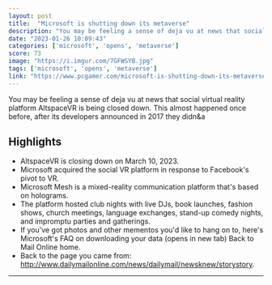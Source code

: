 ```yaml
---
layout: post
title:  "Microsoft is shutting down its metaverse"
description: "You may be feeling a sense of deja vu at news that social virtual reality platform AltspaceVR is being closed down. This almost happened once before, after its developers announced in 2017 they didn&a"
date: "2023-01-26 10:09:43"
categories: ['microsoft', 'opens', 'metaverse']
score: 73
image: "https://i.imgur.com/7GFWSYB.jpg"
tags: ['microsoft', 'opens', 'metaverse']
link: "https://www.pcgamer.com/microsoft-is-shutting-down-its-metaverse/"
---
```


You may be feeling a sense of deja vu at news that social virtual reality platform AltspaceVR is being closed down. This almost happened once before, after its developers announced in 2017 they didn&a

## Highlights

- AltspaceVR is closing down on March 10, 2023.
- Microsoft acquired the social VR platform in response to Facebook's pivot to VR.
- Microsoft Mesh is a mixed-reality communication platform that's based on holograms.
- The platform hosted club nights with live DJs, book launches, fashion shows, church meetings, language exchanges, stand-up comedy nights, and impromptu parties and gatherings.
- If you've got photos and other mementos you'd like to hang on to, here's Microsoft's FAQ on downloading your data (opens in new tab) Back to Mail Online home.
- Back to the page you came from: http://www.dailymailonline.com/news/dailymail/newsknew/storystory.

---
